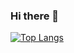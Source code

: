 ### Hi there 👋

[![Top Langs](https://github-readme-stats.vercel.app/api/top-langs/?username=ChenboYang97)](https://github.com/ChenboYang97/github-readme-stats)

<!--
**ChenboYang97/ChenboYang97** is a ✨ _special_ ✨ repository because its `README.md` (this file) appears on your GitHub profile.

Here are some ideas to get you started:

- 🔭 I’m currently working on ...
- 🌱 I’m currently learning ...
- 👯 I’m looking to collaborate on ...
- 🤔 I’m looking for help with ...
- 💬 Ask me about ...
- 📫 How to reach me: ...
- 😄 Pronouns: ...
- ⚡ Fun fact: ...
-->
